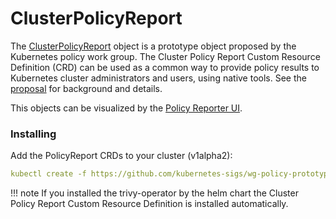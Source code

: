 # ClusterPolicyReport

The [ClusterPolicyReport](https://github.com/kubernetes-sigs/wg-policy-prototypes/tree/master/policy-report) object is a prototype object proposed by the Kubernetes policy work group. The Cluster Policy Report Custom Resource Definition (CRD) can be used as a common way to provide policy results to Kubernetes cluster administrators and users, using native tools. See the [proposal](https://docs.google.com/document/d/1nICYLkYS1RE3gJzuHOfHeAC25QIkFZfgymFjgOzMDVw/edit#) for background and details.

This objects can be visualized by the [Policy Reporter UI](../../integrations/policy-reporter/).

### Installing

Add the PolicyReport CRDs to your cluster (v1alpha2):
```yaml
kubectl create -f https://github.com/kubernetes-sigs/wg-policy-prototypes/raw/master/policy-report/crd/v1alpha2/wgpolicyk8s.io_clusterpolicyreports.yaml
```

!!! note
    If you installed the trivy-operator by the helm chart the Cluster Policy Report Custom Resource Definition is installed automatically.